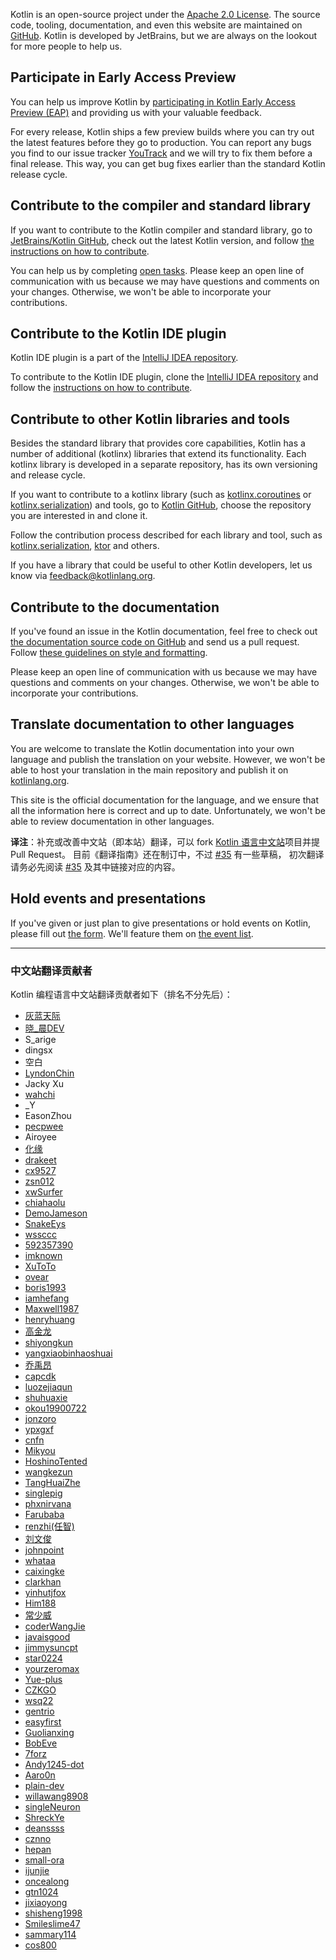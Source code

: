 [//]: # (title: 为 Kotlin 贡献力量)

Kotlin is an open-source project under the [Apache 2.0 License](https://github.com/JetBrains/kotlin/blob/master/license/LICENSE.txt).
The source code, tooling, documentation, and even this website are maintained on [GitHub](https://github.com/jetbrains/kotlin). 
Kotlin is developed by JetBrains, but we are always on the lookout for more people to help us.

## Participate in Early Access Preview

You can help us improve Kotlin by [participating in Kotlin Early Access Preview (EAP)](eap.md) and providing us with your valuable feedback.
 
For every release, Kotlin ships a few preview builds where you can try out the latest features before they go to production.
You can report any bugs you find to our issue tracker [YouTrack](https://kotl.in/issue) 
and we will try to fix them before a final release. This way, you can get bug fixes earlier than the standard Kotlin release cycle.

## Contribute to the compiler and standard library

If you want to contribute to the Kotlin compiler and standard library, go to [JetBrains/Kotlin GitHub](https://github.com/jetbrains/kotlin), 
check out the latest Kotlin version, and follow [the instructions on how to contribute](https://github.com/JetBrains/kotlin/blob/master/docs/contributing.md).

You can help us by completing [open tasks](https://youtrack.jetbrains.com/issues/KT?q=tag:%20%7BUp%20For%20Grabs%7D%20and%20State:%20Open). 
Please keep an open line of communication with us because we may have questions and comments on your changes. 
Otherwise, we won't be able to incorporate your contributions.

## Contribute to the Kotlin IDE plugin

Kotlin IDE plugin is a part of the [IntelliJ IDEA repository](https://github.com/JetBrains/intellij-community/tree/master/plugins/kotlin).

To contribute to the Kotlin IDE plugin, clone the [IntelliJ IDEA repository](https://github.com/JetBrains/intellij-community/) 
and follow the [instructions on how to contribute](https://github.com/JetBrains/intellij-community/blob/master/plugins/kotlin/CONTRIBUTING.md).

## Contribute to other Kotlin libraries and tools

Besides the standard library that provides core capabilities, Kotlin has a number of additional (kotlinx) libraries that extend its functionality. 
Each kotlinx library is developed in a separate repository, has its own versioning and release cycle.

If you want to contribute to a kotlinx library (such as [kotlinx.coroutines](https://github.com/Kotlin/kotlinx.coroutines) or
[kotlinx.serialization](https://github.com/Kotlin/kotlinx.serialization)) and tools, go to [Kotlin GitHub](https://github.com/Kotlin), 
choose the repository you are interested in and clone it.

Follow the contribution process described for each library and tool, such as
[kotlinx.serialization](https://github.com/Kotlin/kotlinx.serialization/blob/master/CONTRIBUTING.md),
[ktor](https://github.com/ktorio/ktor/blob/master/CONTRIBUTING.md) and others.

If you have a library that could be useful to other Kotlin developers, let us know via <feedback@kotlinlang.org>.

## Contribute to the documentation

If you've found an issue in the Kotlin documentation, 
feel free to check out [the documentation source code on GitHub](https://github.com/JetBrains/kotlin-web-site/tree/master/docs/topics)
and send us a pull request.
Follow [these guidelines on style and formatting](https://docs.google.com/document/d/1mUuxK4xwzs3jtDGoJ5_zwYLaSEl13g_SuhODdFuh2Dc/edit?usp=sharing).

Please keep an open line of communication with us because we may have questions and comments on your changes. 
Otherwise, we won't be able to incorporate your contributions.

## Translate documentation to other languages

You are welcome to translate the Kotlin documentation into your own language and publish the translation on your website.
However, we won't be able to host your translation in the main repository and publish it on [kotlinlang.org](https://kotlinlang.org/).

This site is the official documentation for the language, and we ensure that all the information here
is correct and up to date. Unfortunately, we won't be able to review documentation in other languages. 

**译注**：补充或改善中文站（即本站）翻译，可以 fork [Kotlin 语言中文站](https://github.com/hltj/kotlin-web-site-cn)项目并提 Pull Request。
目前《翻译指南》还在制订中，不过 [#35](https://github.com/hltj/kotlin-web-site-cn/issues/35) 有一些草稿，
初次翻译请务必先阅读 [#35](https://github.com/hltj/kotlin-web-site-cn/issues/35) 及其中链接对应的内容。

## Hold events and presentations

If you've given or just plan to give presentations or hold events on Kotlin, please fill out [the form](https://surveys.jetbrains.com/s3/Submit-a-Kotlin-Talk).
We'll feature them on [the event list](https://kotlinlang.org/docs/events.html).

---

### 中文站翻译贡献者

Kotlin 编程语言中文站翻译贡献者如下（排名不分先后）：

* [灰蓝天际](https://github.com/hltj)
* [晓_晨DEV](http://tanfujun.com/)
* S_arige
* dingsx
* 空白
* [LyndonChin](https://github.com/LyndonChin)
* Jacky Xu
* [wahchi](https://github.com/wahchi)
* _Y
* EasonZhou
* [pecpwee](https://github.com/pecpwee)
* Airoyee
* [化缘](http://frblog.sinaapp.com/)
* [drakeet](https://github.com/drakeet)
* [cx9527](https://github.com/cx9527)
* [zsn012](http://github.com/zsn012)
* [xwSurfer](https://github.com/xwSurfer)
* [chiahaolu](https://github.com/chiahaolu)
* [DemoJameson](http://www.demojameson.com/)
* [SnakeEys](https://github.com/SnakeEys)
* [wssccc](https://github.com/wssccc)
* [592357390](https://github.com/592357390)
* [imknown](https://github.com/imknown)
* [XuToTo](https://github.com/XuToTo)
* [ovear](https://github.com/ovear)
* [boris1993](https://github.com/boris1993)
* [iamhefang](https://github.com/iamhefang)
* [Maxwell1987](https://github.com/Maxwell1987)
* [henryhuang](https://github.com/henryhuang)
* [高金龙](https://github.com/SpielbergGao)
* [shiyongkun](https://github.com/shiyongkun)
* [yangxiaobinhaoshuai](https://github.com/yangxiaobinhaoshuai)
* [乔禹昂](https://github.com/qiaoyuang)
* [capcdk](https://github.com/capcdk)
* [luozejiaqun](https://github.com/luozejiaqun)
* [shuhuaxie](https://github.com/shuhuaxie)
* [okou19900722](https://github.com/okou19900722)
* [jonzoro](https://github.com/jonzoro)
* [ypxgxf](https://github.com/ypxgxf)
* [cnfn](https://github.com/cnfn)
* [Mikyou](https://juejin.im/user/5879cfcd5c497d0058984421)
* [HoshinoTented](https://github.com/HoshinoTented)
* [wangkezun](https://github.com/wangkezun)
* [TangHuaiZhe](https://github.com/TangHuaiZhe)
* [singlepig](https://github.com/singlepig)
* [phxnirvana](https://github.com/phxnirvana)
* [Farubaba](https://github.com/Farubaba)
* [renzhi(任智)](https://github.com/hhzrz)
* [刘文俊](https://www.liuwj.me)
* [johnpoint](https://github.com/johnpoint)
* [whataa](https://github.com/whataa)
* [caixingke](https://github.com/caixingke)
* [clarkhan](https://github.com/clarkhan)
* [yinhutjfox](https://github.com/yinhutjfox)
* [Him188](https://github.com/Him188)
* [常少威](https://github.com/Hiwensen)
* [coderWangJie](https://github.com/coderWangJie)
* [javaisgood](https://github.com/javaisgood)
* [jimmysuncpt](https://github.com/jimmysuncpt)
* [star0224](https://github.com/star0224)
* [yourzeromax](https://github.com/yourzeromax)
* [Yue-plus](https://github.com/Yue-plus)
* [CZKGO](https://github.com/CZKGO)
* [wsq22](https://github.com/wsq22)
* [gentrio](https://github.com/gentrio)
* [easyfirst](https://github.com/easyfirst)
* [Guolianxing](https://github.com/Guolianxing)
* [BobEve](https://github.com/BobEve)
* [7forz](https://github.com/7forz)
* [Andy1245-dot](https://github.com/Andy1245-dot)
* [Aaro0n](https://github.com/Aaro0n)
* [plain-dev](https://github.com/plain-dev)
* [willawang8908](https://github.com/willawang8908)
* [singleNeuron](https://github.com/singleNeuron)
* [ShreckYe](https://github.com/ShreckYe)
* [deanssss](https://github.com/deanssss)
* [cznno](https://github.com/cznno)
* [hepan](https://github.com/hepan)
* [small-ora](https://github.com/small-ora)
* [ijunjie](https://github.com/ijunjie)
* [oncealong](https://github.com/oncealong)
* [gtn1024](https://github.com/gtn1024)
* [jixiaoyong](https://github.com/jixiaoyong)
* [shisheng1998](https://github.com/shisheng1998)
* [Smileslime47](https://github.com/Smileslime47)
* [sammary114](https://github.com/sammary114)
* [cos800](https://github.com/cos800)

